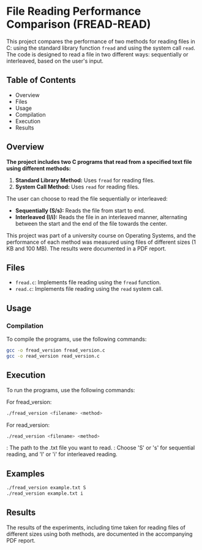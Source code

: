 # File Reading Performance Comparison (FREAD-READ)

This project compares the performance of two methods for reading files in C: using the standard library function `fread` and using the system call `read`. The code is designed to read a file in two different ways: sequentially or interleaved, based on the user's input.

## Table of Contents
- Overview
- Files
- Usage
- Compilation
- Execution
- Results

## Overview

**The project includes two C programs that read from a specified text file using different methods:**
1. **Standard Library Method:** Uses `fread` for reading files.
2. **System Call Method:** Uses `read` for reading files.

The user can choose to read the file sequentially or interleaved:
- **Sequentially (S/s):** Reads the file from start to end.
- **Interleaved (I/i):** Reads the file in an interleaved manner, alternating between the start and the end of the file towards the center.

This project was part of a university course on Operating Systems, and the performance of each method was measured using files of different sizes (1 KB and 100 MB). The results were documented in a PDF report.

## Files

- `fread.c`: Implements file reading using the `fread` function.
- `read.c`: Implements file reading using the `read` system call.

## Usage

### Compilation

To compile the programs, use the following commands:

```bash
gcc -o fread_version fread_version.c
gcc -o read_version read_version.c
```
## Execution
To run the programs, use the following commands:

For fread_version:
```sh
./fread_version <filename> <method>
```

For read_version:
```sh
./read_version <filename> <method>
```
<filename>: The path to the .txt file you want to read.
<method>: Choose 'S' or 's' for sequential reading, and 'I' or 'i' for interleaved reading.

## Examples
```sh
./fread_version example.txt S
./read_version example.txt i
```
## Results
The results of the experiments, including time taken for reading files of different sizes using both methods, are documented in the accompanying PDF report.
